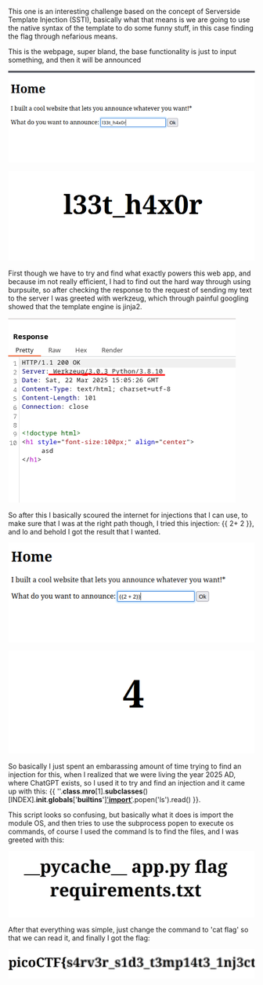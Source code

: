 This one is an interesting challenge based on the concept of Serverside Template Injection (SSTI), basically what that means is we are going to use the native syntax of the template to do some funny stuff, in this case finding the flag through nefarious means.

This is the webpage, super bland, the base functionality is just to input something, and then it will be announced

![alt text](image-1.png)

![alt text](image-2.png)

First though we have to try and find what exactly powers this web app, and because im not really efficient, I had to find out the hard way through using burpsuite, so after checking the response to the request of sending my text to the server I was greeted with werkzeug, which through painful googling showed that the template engine is jinja2. 

![alt text](image.png)

So after this I basically scoured the internet for injections that I can use, to make sure that I was at the right path though, I tried this injection: {{ 2+ 2 }}, and lo and behold I got the result that I wanted.

![alt text](image-3.png)

![alt text](image-4.png)

So basically I just spent an embarassing amount of time trying to find an injection for this, when I realized that we were living the year 2025 AD, where ChatGPT exists, so I used it to try and find an injection and it came up with this: {{ ''.__class__.__mro__[1].__subclasses__()[INDEX].__init__.__globals__['__builtins__']['__import__']('os').popen('ls').read() }}. 

This script looks so confusing, but basically what it does is import the module OS, and then tries to use the subprocess popen to execute os commands, of course I used the command ls to find the files, and I was greeted with this:

![alt text](image-5.png)

After that everything was simple, just change the command to 'cat flag' so that we can read it, and finally I got the flag:

![alt text](image-6.png)
